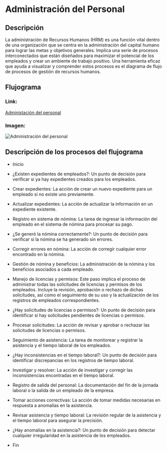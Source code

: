 # Administración del Personal
## Descripción
La administración de Recursos Humanos (HRM) es una función vital dentro de una organización que se centra en la administración del capital humano para lograr las metas y objetivos generales. Implica una serie de procesos interconectados que están diseñados para maximizar el potencial de los empleados y crear un ambiente de trabajo positivo. Una herramienta eficaz que ayuda a visualizar y comprender estos procesos es el diagrama de flujo de procesos de gestión de recursos humanos.
## Flujograma
### Link: 
[Administación del personal](https://lucid.app/lucidchart/d933f78a-25e9-44ef-8a27-9d6dddb523c0/edit?beaconFlowId=54375012260CBC41&invitationId=inv_ad1861d7-813c-41aa-a8d0-fbc7baf287ac&page=0_0#)
### Imagen:
![Administración del personal](Administración.png)
## Descripción de los procesos del flujograma
- Inicio 
  
- ¿Existen expedientes de empleados?: Un punto de decisión para verificar si ya hay expedientes creados para los empleados.
- Crear expedientes: La acción de crear un nuevo expediente para un empleado si no existe uno previamente.
- Actualizar expedientes: La acción de actualizar la información en un expediente existente.
- Registro en sistema de nómina: La tarea de ingresar la información del empleado en el sistema de nómina para procesar su pago.
- ¿Se generó la nómina correctamente?: Un punto de decisión para verificar si la nómina se ha generado sin errores.
- Corregir errores en nómina: La acción de corregir cualquier error encontrado en la nómina.
- Gestión de nómina y beneficios: La administración de la nómina y los beneficios asociados a cada empleado.
- Manejo de licencias y permisos: Este paso implica el proceso de administrar todas las solicitudes de licencias y permisos de los empleados. Incluye la revisión, aprobación o rechazo de dichas solicitudes, así como el seguimiento de su uso y la actualización de los registros de empleados correspondientes.
- ¿Hay solicitudes de licencias o permisos?: Un punto de decisión para identificar si hay solicitudes pendientes de licencias o permisos.
- Procesar solicitudes: La acción de revisar y aprobar o rechazar las solicitudes de licencias o permisos.
- Seguimiento de asistencia: La tarea de monitorear y registrar la asistencia y el tiempo laboral de los empleados.
- ¿Hay inconsistencias en el tiempo laboral?: Un punto de decisión para identificar discrepancias en los registros de tiempo laboral.
  
- Investigar y resolver: La acción de investigar y corregir las inconsistencias encontradas en el tiempo laboral.
- Registro de salida del personal: La documentación del fin de la jornada laboral o la salida de un empleado de la empresa.
- Tomar acciones correctivas: La acción de tomar medidas necesarias en respuesta a anomalías en la asistencia.
- Revisar asistencia y tiempo laboral: La revisión regular de la asistencia y el tiempo laboral para asegurar la precisión.
- ¿Hay anomalías en la asistencia?: Un punto de decisión para detectar cualquier irregularidad en la asistencia de los empleados.
- Fin
  